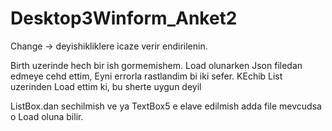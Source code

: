 # Desktop3Winform_Anket2

Change -> deyishikliklere icaze verir endirilenin.

Birth uzerinde hech bir ish gormemishem.
Load olunarken Json filedan edmeye cehd ettim, Eyni errorla rastlandim bi iki sefer. KEchib List uzerinden Load ettim ki, bu sherte uygun deyil

ListBox.dan sechilmish ve ya TextBox5 e elave edilmish adda file mevcudsa o Load oluna bilir. 

